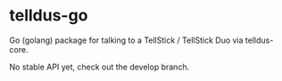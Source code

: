 telldus-go
==========

Go (golang) package for talking to a TellStick / TellStick Duo via telldus-core.

No stable API yet, check out the develop branch.
